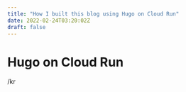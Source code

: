 ```yaml
---
title: "How I built this blog using Hugo on Cloud Run"
date: 2022-02-24T03:20:02Z
draft: false
---
```

# Hugo on Cloud Run

/kr
